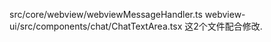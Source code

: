 src/core/webview/webviewMessageHandler.ts
webview-ui/src/components/chat/ChatTextArea.tsx
这2个文件配合修改.
